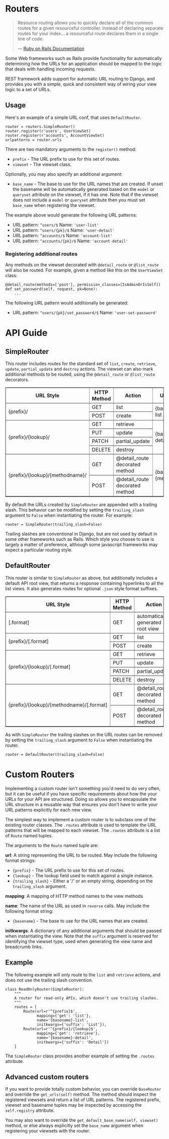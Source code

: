 <a class="github" href="routers.py"></a>

# Routers

> Resource routing allows you to quickly declare all of the common routes for a given resourceful controller.  Instead of declaring separate routes for your index... a resourceful route declares them in a single line of code.
>
> &mdash; [Ruby on Rails Documentation][cite]

Some Web frameworks such as Rails provide functionality for automatically determining how the URLs for an application should be mapped to the logic that deals with handling incoming requests.

REST framework adds support for automatic URL routing to Django, and provides you with a simple, quick and consistent way of wiring your view logic to a set of URLs.

## Usage

Here's an example of a simple URL conf, that uses `DefaultRouter`.

    router = routers.SimpleRouter()
    router.register(r'users', UserViewSet)
    router.register(r'accounts', AccountViewSet)
    urlpatterns = router.urls

There are two mandatory arguments to the `register()` method:

* `prefix` - The URL prefix to use for this set of routes.
* `viewset` - The viewset class.

Optionally, you may also specify an additional argument:

* `base_name` - The base to use for the URL names that are created.  If unset the basename will be automatically generated based on the `model` or `queryset` attribute on the viewset, if it has one.  Note that if the viewset does not include a `model` or `queryset` attribute then you must set `base_name` when registering the viewset.

The example above would generate the following URL patterns:

* URL pattern: `^users/$`  Name: `'user-list'`
* URL pattern: `^users/{pk}/$`  Name: `'user-detail'`
* URL pattern: `^accounts/$`  Name: `'account-list'`
* URL pattern: `^accounts/{pk}/$`  Name: `'account-detail'`

### Registering additional routes

Any methods on the viewset decorated with `@detail_route` or `@list_route` will also be routed.
For example, given a method like this on the `UserViewSet` class:

    @detail_route(methods=['post'], permission_classes=[IsAdminOrIsSelf])
    def set_password(self, request, pk=None):
        ...

The following URL pattern would additionally be generated:

* URL pattern: `^users/{pk}/set_password/$`  Name: `'user-set-password'`

# API Guide

## SimpleRouter

This router includes routes for the standard set of `list`, `create`, `retrieve`, `update`, `partial_update` and `destroy` actions.  The viewset can also mark additional methods to be routed, using the `@detail_route` or `@list_route` decorators.

<table border=1>
    <tr><th>URL Style</th><th>HTTP Method</th><th>Action</th><th>URL Name</th></tr>
    <tr><td rowspan=2>{prefix}/</td><td>GET</td><td>list</td><td rowspan=2>{basename}-list</td></tr></tr>
    <tr><td>POST</td><td>create</td></tr>
    <tr><td rowspan=4>{prefix}/{lookup}/</td><td>GET</td><td>retrieve</td><td rowspan=4>{basename}-detail</td></tr></tr>
    <tr><td>PUT</td><td>update</td></tr>
    <tr><td>PATCH</td><td>partial_update</td></tr>
    <tr><td>DELETE</td><td>destroy</td></tr>
    <tr><td rowspan=2>{prefix}/{lookup}/{methodname}/</td><td>GET</td><td>@detail_route decorated method</td><td rowspan=2>{basename}-{methodname}</td></tr>
    <tr><td>POST</td><td>@detail_route decorated method</td></tr>
</table>

By default the URLs created by `SimpleRouter` are appended with a trailing slash.
This behavior can be modified by setting the `trailing_slash` argument to `False` when instantiating the router.  For example:

    router = SimpleRouter(trailing_slash=False)

Trailing slashes are conventional in Django, but are not used by default in some other frameworks such as Rails.  Which style you choose to use is largely a matter of preference, although some javascript frameworks may expect a particular routing style.

## DefaultRouter

This router is similar to `SimpleRouter` as above, but additionally includes a default API root view, that returns a response containing hyperlinks to all the list views.  It also generates routes for optional `.json` style format suffixes.

<table border=1>
    <tr><th>URL Style</th><th>HTTP Method</th><th>Action</th><th>URL Name</th></tr>
    <tr><td>[.format]</td><td>GET</td><td>automatically generated root view</td><td>api-root</td></tr></tr>
    <tr><td rowspan=2>{prefix}/[.format]</td><td>GET</td><td>list</td><td rowspan=2>{basename}-list</td></tr></tr>
    <tr><td>POST</td><td>create</td></tr>
    <tr><td rowspan=4>{prefix}/{lookup}/[.format]</td><td>GET</td><td>retrieve</td><td rowspan=4>{basename}-detail</td></tr></tr>
    <tr><td>PUT</td><td>update</td></tr>
    <tr><td>PATCH</td><td>partial_update</td></tr>
    <tr><td>DELETE</td><td>destroy</td></tr>
    <tr><td rowspan=2>{prefix}/{lookup}/{methodname}/[.format]</td><td>GET</td><td>@detail_route decorated method</td><td rowspan=2>{basename}-{methodname}</td></tr>
    <tr><td>POST</td><td>@detail_route decorated method</td></tr>
</table>

As with `SimpleRouter` the trailing slashes on the URL routes can be removed by setting the `trailing_slash` argument to `False` when instantiating the router.

    router = DefaultRouter(trailing_slash=False)

# Custom Routers

Implementing a custom router isn't something you'd need to do very often, but it can be useful if you have specific requirements about how the your URLs for your API are structured.  Doing so allows you to encapsulate the URL structure in a reusable way that ensures you don't have to write your URL patterns explicitly for each new view.

The simplest way to implement a custom router is to subclass one of the existing router classes.  The `.routes` attribute is used to template the URL patterns that will be mapped to each viewset. The `.routes` attribute is a list of `Route` named tuples.

The arguments to the `Route` named tuple are:

**url**: A string representing the URL to be routed.  May include the following format strings:

* `{prefix}` - The URL prefix to use for this set of routes.
* `{lookup}` - The lookup field used to match against a single instance.
* `{trailing_slash}` - Either a '/' or an empty string, depending on the `trailing_slash` argument.

**mapping**: A mapping of HTTP method names to the view methods

**name**: The name of the URL as used in `reverse` calls. May include the following format string:

* `{basename}` - The base to use for the URL names that are created.

**initkwargs**: A dictionary of any additional arguments that should be passed when instantiating the view.  Note that the `suffix` argument is reserved for identifying the viewset type, used when generating the view name and breadcrumb links.

## Example

The following example will only route to the `list` and `retrieve` actions, and does not use the trailing slash convention.

    class ReadOnlyRouter(SimpleRouter):
        """
        A router for read-only APIs, which doesn't use trailing slashes.
        """
        routes = [
            Route(url=r'^{prefix}$',
                  mapping={'get': 'list'},
                  name='{basename}-list',
                  initkwargs={'suffix': 'List'}),
            Route(url=r'^{prefix}/{lookup}$',
                  mapping={'get': 'retrieve'},
                  name='{basename}-detail',
                  initkwargs={'suffix': 'Detail'})
        ]

The `SimpleRouter` class provides another example of setting the `.routes` attribute.

## Advanced custom routers

If you want to provide totally custom behavior, you can override `BaseRouter` and override the `get_urls(self)` method.  The method should inspect the registered viewsets and return a list of URL patterns.  The registered prefix, viewset and basename tuples may be inspected by accessing the `self.registry` attribute.  

You may also want to override the `get_default_base_name(self, viewset)` method, or else always explicitly set the `base_name` argument when registering your viewsets with the router.

[cite]: http://guides.rubyonrails.org/routing.html

